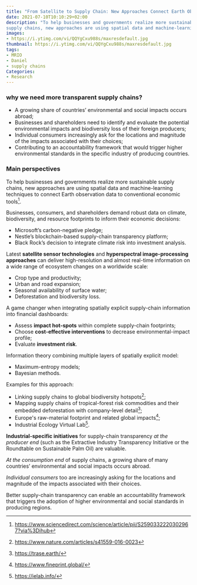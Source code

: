 ```yaml
---
title: "From Satellite to Supply Chain: New Approaches Connect Earth Observation to Economic Decisions"
date: 2021-07-10T10:10:29+02:00
description: "To help businesses and governments realize more sustainable
supply chains, new approaches are using spatial data and machine-learning techniques to connect Earth observation data to conventional economic tools."
images:
- https://i.ytimg.com/vi/QQYgCxu988s/maxresdefault.jpg
thumbnail: https://i.ytimg.com/vi/QQYgCxu988s/maxresdefault.jpg
tags:
- MRIO
- Daniel
- supply chains
Categories:
- Research
---
```


### why we need  more transparent supply chains?

* A growing share of countries’ environmental and social impacts occurs abroad;
* Businesses and shareholders need to identify and evaluate the potential
environmental impacts and biodiversity loss of their foreign producers;
* Individual consumers increasingly ask for the locations and magnitude of the impacts associated with their choices;
* Contributing to an accountability framework that would trigger higher environmental standards in the specific industry of producing countries.

### Main perspectives

To help businesses and governments realize more sustainable supply chains, new approaches are using spatial data and machine-learning techniques to connect Earth observation data to conventional economic tools[^tools].
[^tools]: https://www.sciencedirect.com/science/article/pii/S2590332220302967?via%3Dihub

Businesses, consumers, and shareholders demand robust data on climate, biodiversity, and resource footprints to inform their economic decisions:

* Microsoft’s carbon-negative pledge;
* Nestle’s blockchain-based supply-chain transparency platform;
* Black Rock’s decision to integrate climate risk into investment analysis.

Latest **satellite sensor technologies** and **hyperspectral image-processing approaches** can deliver high-resolution and almost real-time information on a wide range of ecosystem changes on a worldwide scale:

* Crop type and productivity;
* Urban and road expansion;
* Seasonal availability of surface water;
* Deforestation and biodiversity loss.

A game changer when integrating spatially explicit supply-chain information into financial dashboards:

* Assess **impact hot-spots** within complete supply-chain footprints;
* Choose **cost-effective interventions** to decrease environmental-impact profile;
* Evaluate **investment risk**.

Information theory combining multiple layers of spatially explicit model:

* Maximum-entropy models;
* Bayesian methods.

Examples for this approach:

* Linking supply chains to global biodiversity hotspots[^2];
* Mapping supply chains of tropical-forest risk commodities and their embedded deforestation with company-level detail[^3];
* Europe's raw-material footprint and related global impacts[^4];
* Industrial Ecology Virtual Lab[^5].

**Industrial-specific initiatives** for supply-chain transparency *at the producer end* (such as the Extractive Industry Transparency Initiative or the Roundtable on Sustainable Palm Oil) are valuable.

*At the consumption end* of supply chains, a growing share of many countries’ environmental and social impacts occurs abroad.

*Individual consumers* too are increasingly asking for the locations and magnitude of the impacts associated with their choices.

Better supply-chain transparency can enable an accountability framework that triggers the adoption of higher environmental and social standards in producing regions.


[^2]: https://www.nature.com/articles/s41559-016-0023
[^3]: https://trase.earth/
[^4]: https://www.fineprint.global/
[^5]: https://ielab.info/
